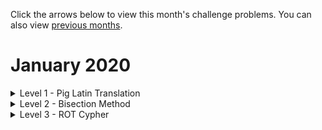 Click the arrows below to view this month's challenge problems. You can also view [previous months](/previous).

# January 2020

<details>
  <summary>Level 1 - Pig Latin Translation</summary>

### Problem

Write a function which translates a sentence from English to Pig Latin.

A word beginning with a vowel e.g. 'apple' has '-way' appended, i.e. 'apple-way'.

A word beginning with a consonant e.g. 'banana' has the consonant moved to the end to form the suffix, i.e. 'anana-bay'

    >>> to_pig_latin('aberdeen python')
    'aberdeen-way ython-pay'

### Ideas for Enhancment

Ensure your function can handle capitalisation and punctuation.

    >>> to_pig_latin('Aberdeen Python is a fun event. We all love coding Python!')
    'Aberdeen-way ython-Pay is-way a-way un-fay event-way. e-Way all-way ove-lay oding-cay ython-Pay!'

Implement a translation from Pig Latin back to English.

    >>> from_pig_latin('Aberdeen-way ython-Pay is-way a-way un-fay event-way. e-Way all-way ove-lay oding-cay ython-Pay!')
    'Aberdeen Python is a fun event. We all love coding Python!'

Think about how to deal with ambiguity with the suffix 'way'. Should 'event-way' become 'event' or 'wevent'? Perhaps we need a dictionary?

</details>

<details>
  <summary>Level 2 - Bisection Method</summary>

### Problem

Write a function:

    def bisection(f, left, right, dp):
        ...

which returns the value of `x` (correct to `dp` decimal places) in the range `[left, right]` such that `f(x) = 0`.

You may assume that one of `f(left)` and `f(right)` is positive and the other is negative, and that `f` is a smooth continuous function (meaning the function crosses the x-axis at some point in the range `[left, right]`)

### Example usage

We want to find a value `x` (to `6` d.p.) in the range `[2.1, 2.3]` such that `x * e^(-x) - 0.25 = 0`.

    >>> import math
    >>> bisection(lambda x: x * math.exp(-x) - 0.25, 2.1, 2.3, 6)
    2.153292

The solution is 2.153292 (to 6 d.p.)

The same function has a solution in between 0 and 1; find this other solution to 8 decimal places.

### Hints

We start by considering values of `x` in the range `[left, right]`

In the example: `[left, right]` = `[2.1, 2.3]`

Now find the midpoint `mid`

In the example: `mid = 2.2`

If `f(mid) < 0 < f(right)` or `f(mid) > 0 > f(right)`, then the solution is in `[mid, right]`, we continue using the `[mid, right]`, splitting this range in half again.

If `f(left) < 0 < f(mid)` or `f(left) > 0 > f(mid)`, then the solution is in `[left, mid]`, we continue using the `[mid, right]`, splitting this range in half again.

We stop once the two end points of the range agree to dp decimal places, and return the value rounded to dp decimal places.

</details>

<details>
  <summary>Level 3 - ROT Cypher</summary>

</details>
